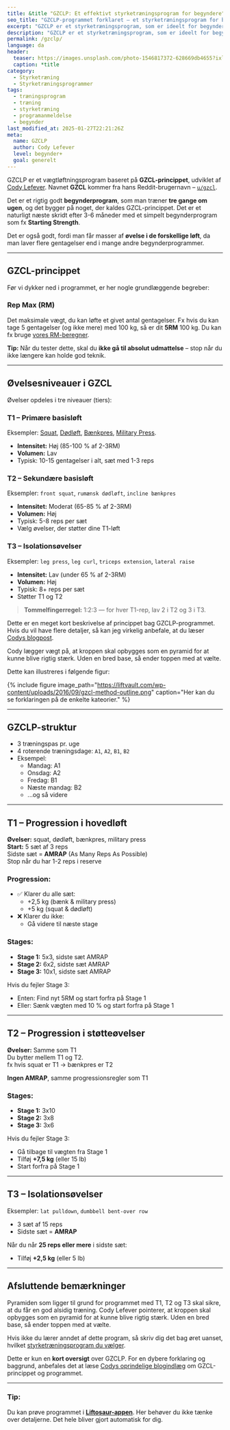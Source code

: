 ```yaml
---
title: &title "GZCLP: Et effektivt styrketræningsprogram for begyndere"
seo_title: "GZCLP-programmet forklaret – et styrketræningsprogram for begyndere"
excerpt: "GZCLP er et styrketræningsprogram, som er ideelt for begyndere efter fx Starting Strength. Få en komplet forklaring af principper, progression og opbygning."
description: "GZCLP er et styrketræningsprogram, som er ideelt for begyndere efter fx Starting Strength. Få en komplet forklaring af principper, progression og opbygning."
permalink: /gzclp/
language: da
header:
  teaser: https://images.unsplash.com/photo-1546817372-628669db4655?ixlib=rb-4.0.3&ixid=M3wxMjA3fDB8MHxwaG90by1wYWdlfHx8fGVufDB8fHx8fA%3D%3D&auto=format&fit=crop&h=300&w=400&q=10
  caption: *title
category:
  - Styrketræning
  - Styrketræningsprogrammer
tags:
  - træningsprogram
  - træning
  - styrketræning
  - programanmeldelse
  - begynder
last_modified_at: 2025-01-27T22:21:26Z
meta:
  name: GZCLP
  author: Cody Lefever
  level: begynder+
  goal: generelt
---
```


GZCLP er et vægtløftningsprogram baseret på **GZCL-princippet**, udviklet af [Cody Lefever](https://www.gainzfever.com/). Navnet **GZCL** kommer fra hans Reddit-brugernavn – [`u/gzcl`](https://www.reddit.com/u/gzcl).  

Det er et rigtig godt **begynderprogram**, som man træner **tre gange om ugen**, og det bygger på noget, der kaldes GZCL-princippet. Det er et naturligt næste skridt efter 3-6 måneder med et simpelt begynderprogram som fx **Starting Strength**.  

Det er også godt, fordi man får masser af **øvelse i de forskellige løft**, da man laver flere gentagelser end i mange andre begynderprogrammer.

---

## GZCL-princippet

Før vi dykker ned i programmet, er her nogle grundlæggende begreber:

### Rep Max (RM)

Det maksimale vægt, du kan løfte et givet antal gentagelser. Fx hvis du kan tage 5 gentagelser (og ikke mere) med 100 kg, så er dit **5RM** 100 kg. Du kan fx bruge [vores RM-beregner](/rm-beregner/).

**Tip:** Når du tester dette, skal du **ikke gå til absolut udmattelse** – stop når du ikke længere kan holde god teknik.

---

## Øvelsesniveauer i GZCL

Øvelser opdeles i tre niveauer (tiers):

### T1 – Primære basisløft

Eksempler: [Squat](/squat/), [Dødløft](/oevelse/konventionel-doedloeft/), [Bænkpres](/oevelse/baenkpres/), [Military Press](/oevelse/military-press/).

- **Intensitet:** Høj (85-100 % af 2-3RM)  
- **Volumen:** Lav  
- Typisk: 10-15 gentagelser i alt, sæt med 1-3 reps

### T2 – Sekundære basisløft

Eksempler: `front squat`, `rumænsk dødløft`, `incline bænkpres`  

- **Intensitet:** Moderat (65-85 % af 2-3RM)  
- **Volumen:** Høj  
- Typisk: 5-8 reps per sæt  
- Vælg øvelser, der støtter dine T1-løft

### T3 – Isolationsøvelser

Eksempler: `leg press`, `leg curl`, `triceps extension`, `lateral raise`  

- **Intensitet:** Lav (under 65 % af 2-3RM)  
- **Volumen:** Høj  
- Typisk: 8+ reps per sæt  
- Støtter T1 og T2

> **Tommelfingerregel:** 1:2:3 — for hver T1-rep, lav 2 i T2 og 3 i T3.

Dette er en meget kort beskrivelse af princippet bag GZCLP-programmet. Hvis du vil have flere detaljer, så kan jeg virkelig anbefale, at du læser [Codys blogpost](https://swoleateveryheight.blogspot.com/2012/11/the-gzcl-method-for-powerlifting.html).

<aside markdown="1" class="pull-quote">
Cody lægger vægt på, at kroppen skal opbygges som en pyramid for at kunne blive rigtig stærk. Uden en bred base, så ender toppen med at vælte.
</aside>

Dette kan illustreres i følgende figur:

{% include figure image_path="https://liftvault.com/wp-content/uploads/2016/09/gzcl-method-outline.png" caption="Her kan du se forklaringen på de enkelte kateorier." %}

---

## GZCLP-struktur

- 3 træningspas pr. uge  
- 4 roterende træningsdage: `A1`, `A2`, `B1`, `B2`  
- Eksempel:
  - Mandag: A1  
  - Onsdag: A2  
  - Fredag: B1  
  - Næste mandag: B2  
  - ...og så videre

---

## T1 – Progression i hovedløft

**Øvelser:** squat, dødløft, bænkpres, military press  
**Start:** 5 sæt af 3 reps  
Sidste sæt = **AMRAP** (As Many Reps As Possible)  
Stop når du har 1-2 reps i reserve

### Progression:

- ✅ Klarer du alle sæt:
  - +2,5 kg (bænk & military press)  
  - +5 kg (squat & dødløft)
- ❌ Klarer du ikke:
  - Gå videre til næste stage

### Stages:

- **Stage 1:** 5x3, sidste sæt AMRAP  
- **Stage 2:** 6x2, sidste sæt AMRAP  
- **Stage 3:** 10x1, sidste sæt AMRAP  

Hvis du fejler Stage 3:

- Enten: Find nyt 5RM og start forfra på Stage 1  
- Eller: Sænk vægten med 10 % og start forfra på Stage 1

---

## T2 – Progression i støtteøvelser

**Øvelser:** Samme som T1  
Du bytter mellem T1 og T2.  
fx hvis squat er T1 → bænkpres er T2  

**Ingen AMRAP**, samme progressionsregler som T1

### Stages:

- **Stage 1:** 3x10  
- **Stage 2:** 3x8  
- **Stage 3:** 3x6  

Hvis du fejler Stage 3:

- Gå tilbage til vægten fra Stage 1  
- Tilføj **+7,5 kg** (eller 15 lb)  
- Start forfra på Stage 1

---

## T3 – Isolationsøvelser

Eksempler: `lat pulldown`, `dumbbell bent-over row`  

- 3 sæt af 15 reps  
- Sidste sæt = **AMRAP**

Når du når **25 reps eller mere** i sidste sæt:

- Tilføj **+2,5 kg** (eller 5 lb)

---

## Afsluttende bemærkninger

Pyramiden som ligger til grund for programmet med T1, T2 og T3 skal sikre, at du får en god alsidig træning. Cody Lefever pointerer, at kroppen skal opbygges som en pyramid for at kunne blive rigtig stærk. Uden en bred base, så ender toppen med at vælte.

Hvis ikke du lærer anndet af dette program, så skriv dig det bag øret uanset, hvilket [styrketræningsprogram du vælger](/vaelg-traeningsprogram/).

Dette er kun en **kort oversigt** over GZCLP. For en dybere forklaring og baggrund, anbefales det at læse [Codys oprindelige blogindlæg](https://swoleateveryheight.blogspot.com/2016/02/gzcl-applications-adaptations.html) om GZCL-princippet og programmet.

---

### Tip:

Du kan prøve programmet i **[Liftosaur-appen](/liftosaur/)**. Her behøver du ikke tænke over detaljerne. Det hele bliver gjort automatisk for dig.